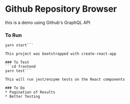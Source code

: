 # Github Repository Browser


this is a demo using Github's GraphQL API

### To Run
```cd frontend
yarn start```

This project was bootstrapped with create-react-app

### To Test
```cd frontend
yarn test```

This will run jest/enzyme tests on the React components

### To Do
* Pagination of Results
* Better Testing